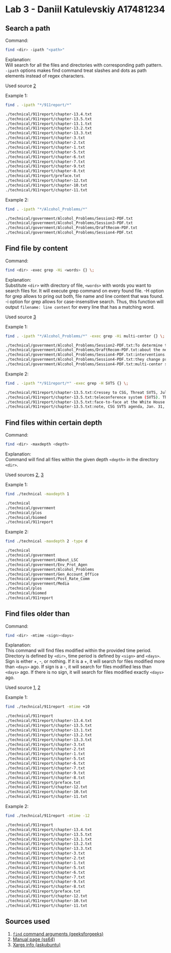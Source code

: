 
# Lab 3 - Daniil Katulevskiy A17481234

## Search a path

Command:  

```bash
find <dir> -ipath "<path>"
```

Explanation:  
Will search for all the files and directories with corresponding path pattern.
`-ipath` options makes find command treat slashes and dots as path elements instead of regex characters.

Used source [2](https://ss64.com/bash/find.html)

Example 1:  

```bash
find . -ipath "*/911report/*"
```

```bash
./technical/911report/chapter-13.4.txt
./technical/911report/chapter-13.5.txt
./technical/911report/chapter-13.1.txt
./technical/911report/chapter-13.2.txt
./technical/911report/chapter-13.3.txt
./technical/911report/chapter-3.txt
./technical/911report/chapter-2.txt
./technical/911report/chapter-1.txt
./technical/911report/chapter-5.txt
./technical/911report/chapter-6.txt
./technical/911report/chapter-7.txt
./technical/911report/chapter-9.txt
./technical/911report/chapter-8.txt
./technical/911report/preface.txt
./technical/911report/chapter-12.txt
./technical/911report/chapter-10.txt
./technical/911report/chapter-11.txt
```

Example 2:  

```bash
find . -ipath "*/Alcohol_Problems/*"
```

```bash
./technical/government/Alcohol_Problems/Session2-PDF.txt
./technical/government/Alcohol_Problems/Session3-PDF.txt
./technical/government/Alcohol_Problems/DraftRecom-PDF.txt
./technical/government/Alcohol_Problems/Session4-PDF.txt
```

## Find file by content

Command:  

```bash
find <dir> -exec grep -Hi <words> {} \;
```

Explanation:  
Substitute `<dir>` with directory of file, `<words>` with words you want to search files for.
It will execute grep command on every found file. -H option for grep allows to pring out both, file name and line content that was found. -i option for grep allows for case-insensitive search. Thus, this function will output `filename: line content` for every line that has a matching word.

Used source [3](https://askubuntu.com/questions/924593/run-command-with-args-multiple-time)

Example 1:  

```bash
find . -ipath "*/Alcohol_Problems/*" -exec grep -Hi multi-center {} \;
```

```bash
./technical/government/Alcohol_Problems/Session2-PDF.txt:To determine the best of the available screens, a multi-center
./technical/government/Alcohol_Problems/DraftRecom-PDF.txt:about the need for a large, multi-center trial in EDs.
./technical/government/Alcohol_Problems/Session4-PDF.txt:interventions. In his multi-center study, interventionists felt
./technical/government/Alcohol_Problems/Session4-PDF.txt:they change practice. He thought a successful multi-center trial
./technical/government/Alcohol_Problems/Session4-PDF.txt:multi-center studies. He also believed that research should have
```

Example 2:

```bash
find . -ipath "*/911report/*" -exec grep -H SVTS {} \;
```

```bash
./technical/911report/chapter-13.5.txt:Cressey to CSG, Threat SVTS, July 23, 2001.
./technical/911report/chapter-13.5.txt:teleconference system (SVTS). Thus, it is unclear whether the attendees met
./technical/911report/chapter-13.5.txt:face-to-face at the White House or held their meeting remotely via SVTS.
./technical/911report/chapter-13.5.txt:note, CSG SVTS agenda, Jan. 31, 2000.
```

## Find files within certain depth

Command:  

```bash
find <dir> -maxdepth <depth>
```

Explanation:  
Command will find all files within the given depth `<depth>` in the directory `<dir>`.

Used sources [2](https://ss64.com/bash/find.html), [3](https://askubuntu.com/questions/924593/run-command-with-args-multiple-time)

Example 1:  

```bash
find ./technical -maxdepth 1
```

```bash
./technical
./technical/government
./technical/plos
./technical/biomed
./technical/911report
```

Example 2:  

```bash
find ./technical -maxdepth 2 -type d
```

```bash
./technical
./technical/government
./technical/government/About_LSC
./technical/government/Env_Prot_Agen
./technical/government/Alcohol_Problems
./technical/government/Gen_Account_Office
./technical/government/Post_Rate_Comm
./technical/government/Media
./technical/plos
./technical/biomed
./technical/911report
```

## Find files older than

Command:  

```bash
find <dir> -mtime <sign><days>
```

Explanation:  
This command will find files modified within the provided time period. Directory is defined by `<dir>`, time period is defined by `<sign>` and `<days>`. Sign is either +, -, or nothing. If it is a +, it will search for files modified more than `<days>` ago. If sign is a -, it will search for files modified less than `<days>` ago. If there is no sign, it will search for files modified exactly `<days>` ago.

Used source [1](https://www.geeksforgeeks.org/find-command-in-linux-with-examples/#), [2](https://ss64.com/bash/find.html)

Example 1:  

```bash
find ./technical/911report -mtime +10
```

```bash
./technical/911report
./technical/911report/chapter-13.4.txt
./technical/911report/chapter-13.5.txt
./technical/911report/chapter-13.1.txt
./technical/911report/chapter-13.2.txt
./technical/911report/chapter-13.3.txt
./technical/911report/chapter-3.txt
./technical/911report/chapter-2.txt
./technical/911report/chapter-1.txt
./technical/911report/chapter-5.txt
./technical/911report/chapter-6.txt
./technical/911report/chapter-7.txt
./technical/911report/chapter-9.txt
./technical/911report/chapter-8.txt
./technical/911report/preface.txt
./technical/911report/chapter-12.txt
./technical/911report/chapter-10.txt
./technical/911report/chapter-11.txt
```

Example 2:  

```bash
find ./technical/911report -mtime -12
```

```bash
./technical/911report
./technical/911report/chapter-13.4.txt
./technical/911report/chapter-13.5.txt
./technical/911report/chapter-13.1.txt
./technical/911report/chapter-13.2.txt
./technical/911report/chapter-13.3.txt
./technical/911report/chapter-3.txt
./technical/911report/chapter-2.txt
./technical/911report/chapter-1.txt
./technical/911report/chapter-5.txt
./technical/911report/chapter-6.txt
./technical/911report/chapter-7.txt
./technical/911report/chapter-9.txt
./technical/911report/chapter-8.txt
./technical/911report/preface.txt
./technical/911report/chapter-12.txt
./technical/911report/chapter-10.txt
./technical/911report/chapter-11.txt
```

## Sources used

1. [`find` command arguments (geeksforgeeks)](https://www.geeksforgeeks.org/find-command-in-linux-with-examples/#)
2. [Manual page (ss64)](https://ss64.com/bash/find.html)
3. [Xargs info (askubuntu)](https://askubuntu.com/questions/924593/run-command-with-args-multiple-time)
